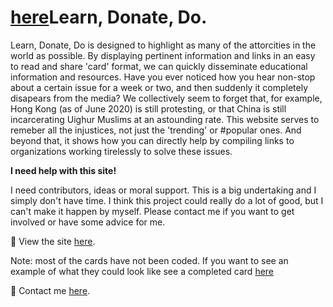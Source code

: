 <h1><a href="https://hecklerjim.github.io/learn.donate.do/">here</a>Learn, Donate, Do.</a></h1>

Learn, Donate, Do is designed to highlight as many of the attorcities in the world as possible. By displaying pertinent information and links in an easy to read and share 'card' format, we can quickly disseminate educational information and resources. Have you ever noticed how you hear non-stop about a certain issue for a week or two, and then suddenly it completely disapears from the media? We collectively seem to forget that, for example, Hong Kong (as of June 2020) is still protesting, or that China is still incarcerating Uighur Muslims at an astounding rate. This website serves to remeber all the injustices, not just the 'trending' or #popular ones. And beyond that, it shows how you can directly help by compiling links to organizations working tirelessly to solve these issues.

<strong>I need help with this site!</strong>
  
  I need contributors, ideas or moral support. This is a big undertaking and I simply don't have time. I think this project could really do a lot of good, but I can't make it happen by myself. Please contact me if you want to get involved or have some advice for me.

🚀 View the site <a href="https://hecklerjim.github.io/learn.donate.do/">here</a>.

Note: most of the cards have not been coded. If you want to see an example of what they could look like see a completed card <a href="https://hecklerjim.github.io/learn.donate.do/coastal-gas-pipeline.html">here</a>

👋 Contact me <a target="_blank" href="https://sebjagoe.com/contact">here</a>.
